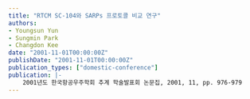 ```yaml
---
title: "RTCM SC-104와 SARPs 프로토콜 비교 연구"
authors:
- Youngsun Yun
- Sungmin Park
- Changdon Kee
date: "2001-11-01T00:00:00Z"
publishDate: "2001-11-01T00:00:00Z"
publication_types: ["domestic-conference"]
publication: |-
    2001년도 한국항공우주학회 추계 학술발표회 논문집, 2001, 11, pp. 976-979
---
```

